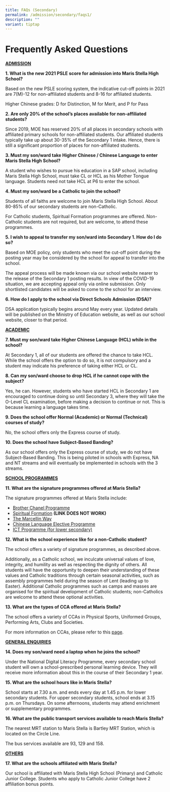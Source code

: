 ```yaml
---
title: FAQs (Secondary)
permalink: /admission/secondary/faqs1/
description: ""
variant: tiptap
---
```

# Frequently Asked Questions

<u><b>ADMISSION</b></u>

**1. What is the new 2021 PSLE score for admission into Maris Stella High School?**

Based on the new PSLE scoring system, the indicative cut-off points in 2021 are 7(M)-12 for non-affiliated students and 8-16 for affiliated students.

Higher Chinese grades: D for Distinction, M for Merit, and P for Pass

**2. Are only 20% of the school’s places available for non-affiliated students?**

Since 2019, MOE has reserved 20% of all places in secondary schools with affiliated primary schools for non-affiliated students. Our affiliated students typically take up about 30-35% of the Secondary 1 intake. Hence, there is still a significant proportion of places for non-affiliated students.

**3. Must my son/ward take Higher Chinese / Chinese Language to enter Maris Stella High School?**

A student who wishes to pursue his education in a SAP school, including Maris Stella High School, must take CL or HCL as his Mother Tongue language. Students need not take HCL at P6 to enter the school.

**4. Must my son/ward be a Catholic to join the school?**

Students of all faiths are welcome to join Maris Stella High School. About 80-85% of our secondary students are non-Catholic.

For Catholic students, Spiritual Formation programmes are offered. Non-Catholic students are not required, but are welcome, to attend these programmes.

**5. I wish to appeal to transfer my son/ward into Secondary 1. How do I do so?**

Based on MOE policy, only students who meet the cut-off point during the posting year may be considered by the school for appeal to transfer into the school.  

The appeal process will be made known via our school website nearer to the release of the Secondary 1 posting results. In view of the COVID-19 situation, we are accepting appeal only via online submission. Only shortlisted candidates will be asked to come to the school for an interview.

**6. How do I apply to the school via Direct Schools Admission (DSA)?**

DSA application typically begins around May every year. Updated details will be published on the Ministry of Education website, as well as our school website, closer to that period.

<u><b>ACADEMIC</b></u>

**7. Must my son/ward take Higher Chinese Language (HCL) while in the school?**

At Secondary 1, all of our students are offered the chance to take HCL. While the school offers the option to do so, it is not compulsory and a student may indicate his preference of taking either HCL or CL.

**8. Can my son/ward choose to drop HCL if he cannot cope with the subject?**

Yes, he can. However, students who have started HCL in Secondary 1 are encouraged to continue doing so until Secondary 3, where they will take the O-Level CL examination, before making a decision to continue or not. This is because learning a language takes time.

**9. Does the school offer Normal (Academic) or Normal (Technical) courses of study?**

No, the school offers only the Express course of study.

**10. Does the school have Subject-Based Banding?**&nbsp;

As our school offers only the Express course of study, we do not have Subject-Based Banding. This is being piloted in schools with Express, NA and NT streams and will eventually be implemented in schools with the 3 streams.


<u><b>SCHOOL PROGRAMMES</b></u>

**11. What are the signature programmes offered at Maris Stella?**

The signature programmes offered at Maris Stella include:

*   [Brother Chanel Programme](https://staging.d2r0kwuamjw0vo.amplifyapp.com/programmes/secondary/bicultural-programme/)
*   [Spiritual Formation](https://marisstellahigh.moe.edu.sg/programmes/secondary/catholic-education) **(LINK DOES NOT WORK)**
*   [The Marcellin Way](https://staging.d2r0kwuamjw0vo.amplifyapp.com/programmes/secondary/cce/)
*   [Chinese Language Elective Programme](https://staging.d2r0kwuamjw0vo.amplifyapp.com/programmes/secondary/academic-programme/chinese-language/)
*   [ICT Programme (for lower secondary)](https://staging.d2r0kwuamjw0vo.amplifyapp.com/programmes/secondary/ict/)

**12. What is the school experience like for a non-Catholic student?**

The school offers a variety of signature programmes, as described above.  

Additionally, as a Catholic school, we inculcate universal values of love, integrity, and humility as well as respecting the dignity of others. All students will have the opportunity to deepen their understanding of these values and Catholic traditions through certain seasonal activities, such as assembly programmes held during the season of Lent (leading up to Easter). Additional Catholic programmes such as camps and masses are organised for the spiritual development of Catholic students; non-Catholics are welcome to attend these optional activities.

**13\. What are the types of CCA offered at Maris Stella?**

The school offers a variety of CCAs in Physical Sports, Uniformed Groups, Performing Arts, Clubs and Societies.

For more information on CCAs, please refer to this&nbsp;[page](https://staging.d2r0kwuamjw0vo.amplifyapp.com/programmes/secondary/cca/).

<u><b>GENERAL ENQUIRIES</b></u>

**14. Does my son/ward need a laptop when he joins the school?**

Under the National Digital Literacy Programme, every secondary school student will own a school-prescribed personal learning device. They will receive more information about this in the course of their Secondary 1 year.

**15\. What are the school hours like in Maris Stella?**

School starts at 7.30 a.m. and ends every day at 1.45 p.m. for lower secondary students. For upper secondary students, school ends at 3.15 p.m. on Thursdays. On some afternoons, students may attend enrichment or supplementary programmes.

**16\. What are the public transport services available to reach Maris Stella?**

The nearest MRT station to Maris Stella is Bartley MRT Station, which is located on the Circle Line.

The bus services available are 93, 129 and 158.

<u><b>OTHERS</b></u>

**17\. What are the schools affiliated with Maris Stella?**

Our school is affiliated with Maris Stella High School (Primary) and Catholic Junior College.&nbsp;Students who apply to Catholic Junior College have 2 affiliation bonus points.